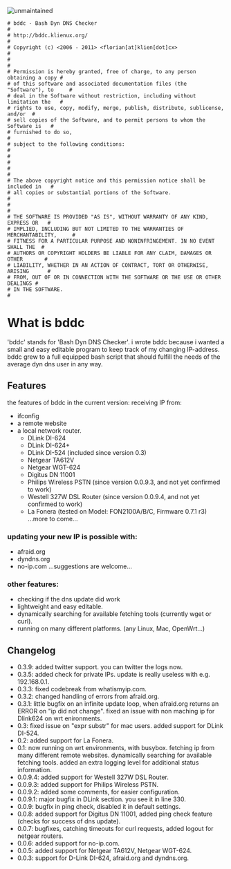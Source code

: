 ![unmaintained](https://img.shields.io/badge/code-unmaintained-orange)

```
# bddc - Bash Dyn DNS Checker                                                  #
# http://bddc.klienux.org/                                                     #
# Copyright (c) <2006 - 2011> <florian[at]klien[dot]cx>                        #
#                                                                              #
# Permission is hereby granted, free of charge, to any person obtaining a copy #
# of this software and associated documentation files (the "Software"), to     #
# deal in the Software without restriction, including without limitation the   #
# rights to use, copy, modify, merge, publish, distribute, sublicense, and/or  #
# sell copies of the Software, and to permit persons to whom the Software is   #
# furnished to do so,                                                          #
# subject to the following conditions:                                         #
#                                                                              #
#                                                                              #
# The above copyright notice and this permission notice shall be included in   #
# all copies or substantial portions of the Software.                          #
#                                                                              #
# THE SOFTWARE IS PROVIDED "AS IS", WITHOUT WARRANTY OF ANY KIND, EXPRESS OR   #
# IMPLIED, INCLUDING BUT NOT LIMITED TO THE WARRANTIES OF MERCHANTABILITY,     #
# FITNESS FOR A PARTICULAR PURPOSE AND NONINFRINGEMENT. IN NO EVENT SHALL THE  #
# AUTHORS OR COPYRIGHT HOLDERS BE LIABLE FOR ANY CLAIM, DAMAGES OR OTHER       #
# LIABILITY, WHETHER IN AN ACTION OF CONTRACT, TORT OR OTHERWISE, ARISING      #
# FROM, OUT OF OR IN CONNECTION WITH THE SOFTWARE OR THE USE OR OTHER DEALINGS #
# IN THE SOFTWARE.                                                             #
```

# What is bddc

'bddc' stands for 'Bash Dyn DNS Checker'. 
i wrote bddc because i wanted a small and easy editable program to keep track of my changing IP-address.
bddc grew to a full equipped bash script that should fulfill the needs of the average dyn dns user in any way. 

## Features

the features of bddc in the current version: 
receiving IP from:
 * ifconfig
 * a remote website
 * a local network router.
   - DLink DI-624
   - DLink DI-624+
   - DLink DI-524 (included since version 0.3)
   - Netgear TA612V
   - Netgear WGT-624
   - Digitus DN 11001
   - Philips Wireless PSTN (since version 0.0.9.3, and not yet confirmed to work)
   - Westell 327W DSL Router (since version 0.0.9.4, and not yet confirmed to work)
   - La Fonera (tested on Model: FON2100A/B/C, Firmware 0.7.1 r3)
   ...more to come...
 
### updating your new IP is possible with: 
 * afraid.org
 * dyndns.org
 * no-ip.com
 ...suggestions are welcome...
### other features:
 * checking if the dns update did work
 * lightweight and easy editable.
 * dynamically searching for available fetching tools (currently wget or curl).
 * running on many different platforms. (any Linux, Mac, OpenWrt...)

## Changelog

 - 0.3.9: added twitter support. you can twitter the logs now.
 - 0.3.5: added check for private IPs. update is really useless with e.g. 192.168.0.1.
 - 0.3.3: fixed codebreak from whatismyip.com.
 - 0.3.2: changed handling of errors from afraid.org.
 - 0.3.1: little bugfix on an infinite update loop, when afraid.org returns an ERROR on "ip did not change". fixed an issue with non maching ip for Dlink624 on wrt enironments.
 - 0.3: fixed issue on "expr substr" for mac users. added support for DLink DI-524.
 - 0.2: added support for La Fonera.
 - 0.1: now running on wrt environments, with busybox. fetching ip from many different remote websites. dynamically searching for available fetching tools. added an extra logging level for additional status information.
 - 0.0.9.4: added support for Westell 327W DSL Router.
 - 0.0.9.3: added support for Philips Wireless PSTN.
 - 0.0.9.2: added some comments, for easier configuration.
 - 0.0.9.1: major bugfix in DLink section. you see it in line 330.
 - 0.0.9: bugfix in ping check, disabled it in default settings.
 - 0.0.8: added support for Digitus DN 11001, added ping check feature (checks for success of dns update).
 - 0.0.7: bugfixes, catching timeouts for curl requests, added logout for netgear routers.
 - 0.0.6: added support for no-ip.com.
 - 0.0.5: added support for Netgear TA612V, Netgear WGT-624.
 - 0.0.3: support for D-Link DI-624, afraid.org and dyndns.org.

